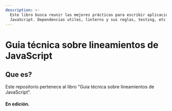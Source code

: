 ```yaml
---
description: >-
  Este libro busca reunir las mejores prácticas para escribir aplicaciones de
  JavaScript. Dependencias utiles, linterns y sus reglas, testing, etc.
---
```


# Guia técnica sobre lineamientos de JavaScript

## Que es?

Este repositorio pertenece al libro "Guia técnica sobre lineamientos de JavaScript".



#### En edición.

